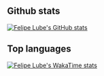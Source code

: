 ## Github stats
[![Felipe Lube's GitHub stats](https://github-readme-stats-kappa-one-59.vercel.app/api?username=felipelube&theme=tokyonight&show_icons=true&show=reviews,discussions_started,discussions_answered,prs_merged,prs_merged_percentage&rank_icon=percentile)](https://github.com/felipelube/github-readme-stats)

## Top languages
[![Felipe Lube's WakaTime stats](https://github-readme-stats-kappa-one-59.vercel.app/api/wakatime?username=felipelube)](https://github.com/felipelube/github-readme-stats)
